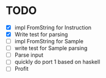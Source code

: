 # TODO

- [x] impl FromString for Instruction
- [x] Write test for parsing
- [ ] impl FromString for Sample
- [ ] write test for Sample parsing
- [ ] Parse input
- [ ] quickly do port 1 based on haskell
- [ ] Profit
